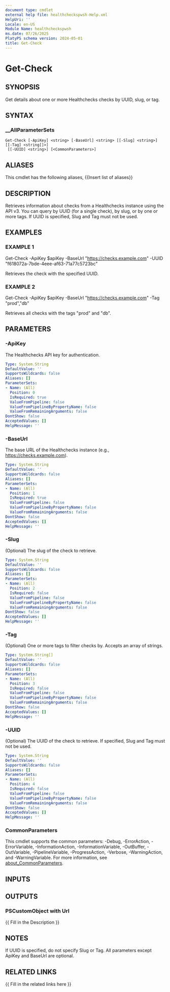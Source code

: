 ```yaml
---
document type: cmdlet
external help file: healthcheckspwsh-Help.xml
HelpUri: ''
Locale: en-US
Module Name: healthcheckspwsh
ms.date: 07/26/2025
PlatyPS schema version: 2024-05-01
title: Get-Check
---
```


# Get-Check

## SYNOPSIS

Get details about one or more Healthchecks checks by UUID, slug, or tag.

## SYNTAX

### __AllParameterSets

```
Get-Check [-ApiKey] <string> [-BaseUrl] <string> [[-Slug] <string>] [[-Tag] <string[]>]
 [[-UUID] <string>] [<CommonParameters>]
```

## ALIASES

This cmdlet has the following aliases,
  {{Insert list of aliases}}

## DESCRIPTION

Retrieves information about checks from a Healthchecks instance using the API v3.
You can query by UUID (for a single check), by slug, or by one or more tags.
If UUID is specified, Slug and Tag must not be used.

## EXAMPLES

### EXAMPLE 1

Get-Check -ApiKey $apiKey -BaseUrl "https://checks.example.com" -UUID "f618072a-7bde-4eee-af63-71a77c5723bc"

Retrieves the check with the specified UUID.

### EXAMPLE 2

Get-Check -ApiKey $apiKey -BaseUrl "https://checks.example.com" -Tag "prod","db"

Retrieves all checks with the tags "prod" and "db".

## PARAMETERS

### -ApiKey

The Healthchecks API key for authentication.

```yaml
Type: System.String
DefaultValue: ''
SupportsWildcards: false
Aliases: []
ParameterSets:
- Name: (All)
  Position: 0
  IsRequired: true
  ValueFromPipeline: false
  ValueFromPipelineByPropertyName: false
  ValueFromRemainingArguments: false
DontShow: false
AcceptedValues: []
HelpMessage: ''
```

### -BaseUrl

The base URL of the Healthchecks instance (e.g., https://checks.example.com).

```yaml
Type: System.String
DefaultValue: ''
SupportsWildcards: false
Aliases: []
ParameterSets:
- Name: (All)
  Position: 1
  IsRequired: true
  ValueFromPipeline: false
  ValueFromPipelineByPropertyName: false
  ValueFromRemainingArguments: false
DontShow: false
AcceptedValues: []
HelpMessage: ''
```

### -Slug

(Optional) The slug of the check to retrieve.

```yaml
Type: System.String
DefaultValue: ''
SupportsWildcards: false
Aliases: []
ParameterSets:
- Name: (All)
  Position: 2
  IsRequired: false
  ValueFromPipeline: false
  ValueFromPipelineByPropertyName: false
  ValueFromRemainingArguments: false
DontShow: false
AcceptedValues: []
HelpMessage: ''
```

### -Tag

(Optional) One or more tags to filter checks by.
Accepts an array of strings.

```yaml
Type: System.String[]
DefaultValue: ''
SupportsWildcards: false
Aliases: []
ParameterSets:
- Name: (All)
  Position: 3
  IsRequired: false
  ValueFromPipeline: false
  ValueFromPipelineByPropertyName: false
  ValueFromRemainingArguments: false
DontShow: false
AcceptedValues: []
HelpMessage: ''
```

### -UUID

(Optional) The UUID of the check to retrieve.
If specified, Slug and Tag must not be used.

```yaml
Type: System.String
DefaultValue: ''
SupportsWildcards: false
Aliases: []
ParameterSets:
- Name: (All)
  Position: 4
  IsRequired: false
  ValueFromPipeline: false
  ValueFromPipelineByPropertyName: false
  ValueFromRemainingArguments: false
DontShow: false
AcceptedValues: []
HelpMessage: ''
```

### CommonParameters

This cmdlet supports the common parameters: -Debug, -ErrorAction, -ErrorVariable,
-InformationAction, -InformationVariable, -OutBuffer, -OutVariable, -PipelineVariable,
-ProgressAction, -Verbose, -WarningAction, and -WarningVariable. For more information, see
[about_CommonParameters](https://go.microsoft.com/fwlink/?LinkID=113216).

## INPUTS

## OUTPUTS

### PSCustomObject with Url

{{ Fill in the Description }}

## NOTES

If UUID is specified, do not specify Slug or Tag.
All parameters except ApiKey and BaseUrl are optional.


## RELATED LINKS

{{ Fill in the related links here }}

